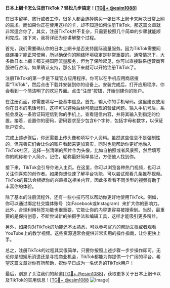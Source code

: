 **日本上網卡怎么注册TikTok？轻松几步搞定！[[TG💪+ @esim1088](https://t.me/s/esim1088)]**

在日本留学、旅行或者工作，很多人都会选择购买一张日本上網卡来解决日常上网的需求。而如果你正在使用这样的卡，却不知道如何注册TikTok，那这篇文章就非常适合你了。其实，注册TikTok并不复杂，只需要按照几个简单的步骤就能顺利完成。接下来，我将详细为你讲解整个过程。

首先，我们需要确认你的日本上網卡是否支持国际流量服务。因为TikTok需要网络连接才能正常使用，所以确保你的网络环境稳定是非常重要的。通常情况下，大多数日本上網卡都支持国际流量服务，但为了保险起见，你可以直接联系运营商客服进行咨询。如果确认支持，那么接下来就可以开始注册TikTok了。

注册TikTok的第一步是下载官方应用程序。你可以在手机应用商店搜索“TikTok”，然后点击下载并安装到你的设备上。安装完成后，打开应用程序，你会看到一个简洁明了的欢迎界面。点击“注册”按钮，开始创建你的账户。

在注册页面，你需要填写一些基本信息。首先，输入你的手机号码。这里建议使用你在日本的电话号码，这样可以避免后续可能出现的验证问题。输入手机号后，系统会发送一条验证码短信到你的手机上。查看短信内容，并将其输入到指定的位置。接着，设置你的密码，密码要求至少包含6个字符，包括字母和数字，以保证账户安全。

完成上述步骤后，你还需要上传头像和填写个人资料。虽然这些信息不是强制性的，但完善它们会让你的账户看起来更加真实，同时也能帮助你更好地融入TikTok社区。选择一张清晰的照片作为头像，比如自拍照或者风景照，然后填写你的昵称和个人简介。记住，昵称最好简单易记，方便他人找到你。

接下来，TikTok会引导你进入主页。在这里，你可以浏览各种热门视频，也可以关注你喜欢的创作者。如果你想快速了解平台功能，可以尝试观看几条推荐视频。TikTok的算法会根据你的兴趣推送相关内容，因此多看看不同类型的视频有助于丰富你的体验。

除了基本的注册流程外，还有一些小技巧可以帮助你更好地使用TikTok。例如，你可以通过绑定社交媒体账号（如Facebook或Instagram）来扩大你的影响力。此外，合理利用标签功能也很重要，它能让你的内容更容易被搜索到。当然，最重要的是保持创意，不断尝试新的拍摄手法和编辑工具，这样才能吸引更多粉丝。

另外，如果你对TikTok的功能还不太熟悉，可以参考官方的帮助文档或者观看YouTube上的教学视频。这些资源通常会提供非常实用的操作指南，让你更快上手。

总之，注册TikTok的过程其实很简单，只要你按照上述步骤一步步操作即可。无论你是想娱乐消遣还是寻找商业机会，TikTok都能为你提供一个广阔的平台。希望这篇文章对你有所帮助，祝你早日成为一名优秀的TikTok用户！

最后，别忘了关注我们的频道[[TG💪+ @esim1088](https://t.me/s/esim1088)]，获取更多关于日本上網卡以及TikTok的实用信息！[[TG💪+ @esim1088](https://t.me/s/esim1088) ![Image](https://i.postimg.cc/4NQfJmqS/Snipaste-2025-05-13-00-14-12.png)]